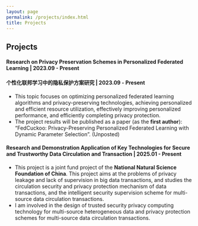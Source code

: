 ```yaml
---
layout: page
permalink: /projects/index.html
title: Projects
---
```


## Projects

#### Research on Privacy Preservation Schemes in Personalized Federated Learning | 2023.09 - Present

#### 个性化联邦学习中的隐私保护方案研究 | 2023.09 - Present

- This topic focuses on optimizing personalized federated learning algorithms and privacy-preserving technologies, achieving personalized and efficient resource utilization, effectively improving personalized performance, and efficiently completing privacy protection. 
- The project results will be published as a paper (as the **first author**): “FedCuckoo: Privacy-Preserving Personalized Federated Learning with Dynamic Parameter Selection”. (Unposted)



#### Research and Demonstration Application of Key Technologies for Secure and Trustworthy Data Circulation and Transaction | 2025.01 - Present

- This project is a joint fund project of the **National Natural Science Foundation of China**. This project aims at the problems of privacy leakage and lack of supervision in big data transactions, and studies the circulation security and privacy protection mechanism of data transactions, and the intelligent security supervision scheme for multi-source data circulation transactions. 
- I am involved in the design of trusted security privacy computing technology for multi-source heterogeneous data and privacy protection schemes for multi-source data circulation transactions.



